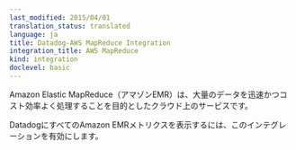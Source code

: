 ```yaml
---
last_modified: 2015/04/01
translation_status: translated
language: ja
title: Datadog-AWS MapReduce Integration
integration_title: AWS MapReduce
kind: integration
doclevel: basic
---
```


<!-- Amazon Elastic MapReduce (Amazon EMR) is a web service that makes it easy to quickly and cost-effectively process vast amounts of data.

Enable this integration to see in Datadog all your EMR metrics. -->


Amazon Elastic MapReduce（アマゾンEMR）は、大量のデータを迅速かつコスト効率よく処理することを目的としたクラウド上のサービスです。

DatadogにすべてのAmazon EMRメトリクスを表示するには、このインテグレーションを有効にします。
